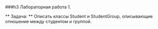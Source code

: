 ###h3 Лабораторная работа 1.

** Задача: **
Описать классы Student и StudentGroup, описывающие отношение между студентом и группой.
